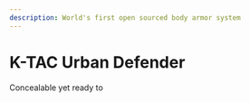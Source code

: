 ```yaml
---
description: World's first open sourced body armor system
---
```


# K-TAC Urban Defender

Concealable yet ready to

